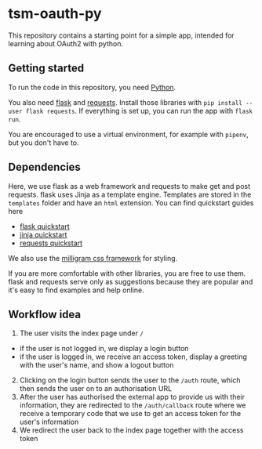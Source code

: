 # tsm-oauth-py
This repository contains a starting point for a simple app, intended for learning about OAuth2 with python.

## Getting started
To run the code in this repository, you need [Python](https://www.python.org/downloads/).

You also need [flask](https://pypi.org/project/Flask/) and [requests](https://pypi.org/project/requests/).
Install those libraries with `pip install --user flask requests`.
If everything is set up, you can run the app with `flask run`.

You are encouraged to use a virtual environment, for example with `pipenv`, but you don't have to.

## Dependencies
Here, we use flask as a web framework and requests to make get and post requests.
flask uses Jinja as a template engine.
Templates are stored in the `templates` folder and have an `html` extension.
You can find quickstart guides here
- [flask quickstart](https://flask.palletsprojects.com/en/1.1.x/quickstart/)
- [jinja quickstart](https://jinja.palletsprojects.com/en/2.11.x/)
- [requests quickstart](https://docs.python-requests.org/en/master/user/quickstart/)

We also use the [milligram css framework](https://milligram.io/) for styling.

If you are more comfortable with other libraries, you are free to use them.
flask and requests serve only as suggestions because they are popular and it's easy to find examples and help online.

## Workflow idea
1. The user visits the index page under `/`
  - if the user is not logged in, we display a login button
  - if the user is logged in, we receive an access token, display a greeting with the user's name, and show a logout button
2. Clicking on the login button sends the user to the `/auth` route, which then sends the user on to an authorisation URL
3. After the user has authorised the external app to provide us with their information, they are redirected to the `/auth/callback` route where we receive a temporary code that we use to get an access token for the user's information
4. We redirect the user back to the index page together with the access token
